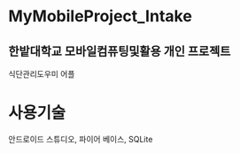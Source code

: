 # MyMobileProject_Intake

## 한밭대학교 모바일컴퓨팅및활용 개인 프로젝트

식단관리도우미 어플

# 사용기술

안드로이드 스튜디오, 파이어 베이스, SQLite

